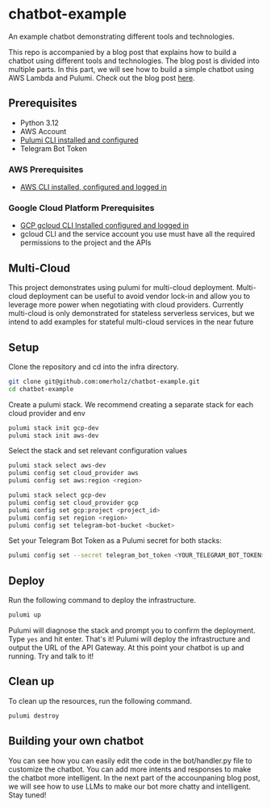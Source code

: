 # chatbot-example
An example chatbot demonstrating different tools and technologies.

This repo is accompanied by a blog post that explains how to build a chatbot using different tools and technologies. The blog post is divided into multiple parts. In this part, we will see how to build a simple chatbot using AWS Lambda and Pulumi.
Check out the blog post [here](https://omerholz.com/blog/serverless-telegram-bot/).

## Prerequisites

- Python 3.12
- AWS Account
- [Pulumi CLI installed and configured](https://www.pulumi.com/docs/install/)
- Telegram Bot Token

### AWS Prerequisites

- [AWS CLI installed, configured and logged in](https://github.com/aws/aws-cli)

### Google Cloud Platform Prerequisites

* [GCP gcloud CLI Installed configured and logged in](https://cloud.google.com/sdk/docs/install)
* gcloud CLI and the service account you use must have all the required permissions to the project and the APIs



## Multi-Cloud

This project demonstrates using pulumi for multi-cloud deployment. Multi-cloud deployment can be useful to avoid vendor lock-in and allow you to leverage more power when negotiating with cloud providers. Currently multi-cloud is only demonstrated for stateless serverless services, but we intend to add examples for stateful multi-cloud services in the near future

## Setup

Clone the repository and cd into the infra directory.

```bash
git clone git@github.com:omerholz/chatbot-example.git
cd chatbot-example
```

Create a pulumi stack. We recommend creating a separate stack for each cloud provider and env

```bash
pulumi stack init gcp-dev
pulumi stack init aws-dev
```

Select the stack and set relevant configuration values

```bash
pulumi stack select aws-dev
pulumi config set cloud_provider aws
pulumi config set aws:region <region>
```

```bash
pulumi stack select gcp-dev
pulumi config set cloud_provider gcp
pulumi config set gcp:project <project_id>
pulumi config set region <region>
pulumi config set telegram-bot-bucket <bucket>
```

Set your Telegram Bot Token as a Pulumi secret for both stacks:

```bash
pulumi config set --secret telegram_bot_token <YOUR_TELEGRAM_BOT_TOKEN> 
```

## Deploy

Run the following command to deploy the infrastructure.

```bash
pulumi up
```

Pulumi will diagnose the stack and prompt you to confirm the deployment. Type `yes` and hit enter. That's it! Pulumi will deploy the infrastructure and output the URL of the API Gateway. At this point your chatbot is up and running. Try and talk to it!

## Clean up

To clean up the resources, run the following command.

```bash
pulumi destroy
```

## Building your own chatbot

You can see how you can easily edit the code in the bot/handler.py file to customize the chatbot. You can add more intents and responses to make the chatbot more intelligent. In the next part of the accounpaning blog post, we will see how to use LLMs to make our bot more chatty and intelligent. Stay tuned!
